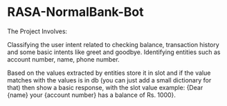 # RASA-NormalBank-Bot
The Project Involves:

Classifying the user intent related to checking balance, transaction history and some basic intents like greet and goodbye.
Identifying entities such as account number, name, phone number.

Based on the values extracted by entities store it in slot and if the value matches with the values is in db (you can just add a small dictionary for that) then show a basic response, with the slot value example: {Dear {name} your {account number} has a balance of Rs. 1000}.
